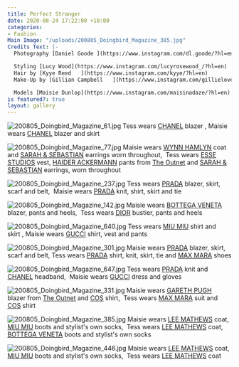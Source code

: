 ```yaml
---
title: Perfect Stranger
date: 2020-08-24 17:22:00 +10:00
categories:
- Fashion
Main Image: "/uploads/200805_Doingbird_Magazine_385.jpg"
Credits Text: |-
  Photography [Daniel Goode ](https://www.instagram.com/dl.goode/?hl=en) @ [The Artist Group](https://www.instagram.com/theartistgroup/)

  Styling [Lucy Wood](https://www.instagram.com/lucyrosewood_/?hl=en)
  Hair by [Kyye Reed   ](https://www.instagram.com/kyye/?hl=en)
  Make-Up by [Gillian Campbell   ](https://www.instagram.com/gillielove/?hl=en)

  Models [Maisie Dunlop](https://www.instagram.com/maisinadaze/?hl=en) and [Tess Angel](https://www.instagram.com/tess_angel/?hl=en) @ [Priscilla’s   ](https://www.instagram.com/priscillasmodels/?hl=en)
is featured?: true
layout: gallery
---
```


![200805_Doingbird_Magazine_61.jpg](/uploads/200805_Doingbird_Magazine_61.jpg)
Tess wears [CHANEL](https://www.chanel.com/au/) blazer , Maisie wears [CHANEL](https://www.chanel.com/au/) blazer and skirt



![200805_Doingbird_Magazine_77.jpg](/uploads/200805_Doingbird_Magazine_77.jpg)
Maisie wears [WYNN HAMLYN](https://www.wynnhamlyn.com/) coat and [SARAH & SEBASTIAN](https://www.sarahandsebastian.com/) earrings worn throughout,  Tess wears [ESSE STUDIOS](https://essestudios.com/) vest, [HAIDER ACKERMANN](https://www.haiderackermann.com/) pants from [The Outnet](https://www.theoutnet.com/en-au/) and [SARAH & SEBASTIAN](https://www.sarahandsebastian.com/) earrings, worn throughout



![200805_Doingbird_Magazine_237.jpg](/uploads/200805_Doingbird_Magazine_237.jpg)
Tess wears [PRADA](https://www.prada.com/au/en.html) blazer, skirt, scarf and belt,  Maisie wears [PRADA](https://www.prada.com/au/en.html) knit, shirt, skirt and tie



![200805_Doingbird_Magazine_142.jpg](/uploads/200805_Doingbird_Magazine_142.jpg)
Maisie wears [BOTTEGA VENETA](https://www.bottegaveneta.com/au) blazer, pants and heels,  Tess wears [DIOR](https://www.dior.com/en_int) bustier, pants and heels



![200805_Doingbird_Magazine_640.jpg](/uploads/200805_Doingbird_Magazine_640.jpg)
Tess wears [MIU MIU](https://www.miumiu.com/au/en.html) shirt and skirt , Maisie wears [GUCCI](https://www.gucci.com/au/en_au/) shirt, vest and pants



![200805_Doingbird_Magazine_301.jpg](/uploads/200805_Doingbird_Magazine_301.jpg)
Maisie wears [PRADA](https://www.prada.com/au/en.html) blazer, skirt, scarf and belt, Tess wears [PRADA](https://www.prada.com/au/en.html) shirt, knit, skirt, tie and [MAX MARA](https://au.maxmara.com/) shoes



![200805_Doingbird_Magazine_647.jpg](/uploads/200805_Doingbird_Magazine_647.jpg)
Tess wears [PRADA](https://www.prada.com/au/en.html) knit and [CHANEL](https://www.chanel.com/au/) headband,  Maisie wears [GUCCI](https://www.gucci.com/au/en_au/) dress and gloves



![200805_Doingbird_Magazine_331.jpg](/uploads/200805_Doingbird_Magazine_331.jpg)
Maisie wears [GARETH PUGH](https://www.instagram.com/garethpughstudio/?hl=en) blazer from [The Outnet](https://www.theoutnet.com/en-au/) and [COS](https://www.cosstores.com/au/) shirt,  Tess wears [MAX MARA](https://au.maxmara.com/) suit and [COS](https://www.cosstores.com/au/) shirt



![200805_Doingbird_Magazine_385.jpg](/uploads/200805_Doingbird_Magazine_385.jpg)
Maisie wears [LEE MATHEWS](https://leemathews.com.au/) coat, [MIU MIU](https://www.miumiu.com/au/en.html) boots and stylist's own socks,  Tess wears [LEE MATHEWS](https://leemathews.com.au/) coat, [BOTTEGA VENETA](https://www.bottegaveneta.com/au) boots and stylist's own socks



![200805_Doingbird_Magazine_446.jpg](/uploads/200805_Doingbird_Magazine_446.jpg)
Maisie wears [LEE MATHEWS](https://leemathews.com.au/) coat, [MIU MIU](https://www.miumiu.com/au/en.html) boots and stylist's own socks,  Tess wears [LEE MATHEWS](https://leemathews.com.au/) coat 


